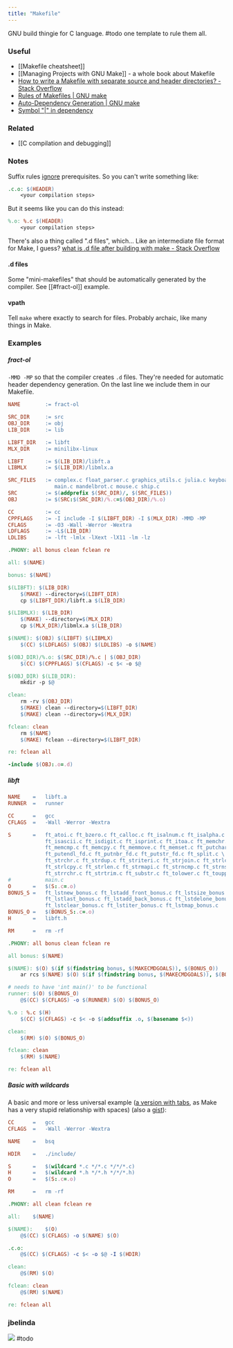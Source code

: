 ```yaml
---
title: "Makefile"
---
```


 
 GNU build thingie for C language. #todo one template to rule them all.
 
 ### Useful
 - [[Makefile cheatsheet]]
 - [[Managing Projects with GNU Make]] - a whole book about Makefile
 - [How to write a Makefile with separate source and header directories? - Stack Overflow](https://stackoverflow.com/questions/30573481/)
 - [Rules of Makefiles | GNU make](https://make.mad-scientist.net/papers/rules-of-makefiles)
 - [Auto-Dependency Generation | GNU make](https://make.mad-scientist.net/papers/advanced-auto-dependency-generation/)
 - [Symbol "|" in dependency](https://stackoverflow.com/questions/52821513/)

### Related
- [[C compilation and debugging]]
 
### Notes
Suffix rules [ignore](https://www.gnu.org/software/make/manual/html_node/Error-Messages.html) prerequisites. So you can't write something like:
```Makefile
.c.o: $(HEADER)
	<your compilation steps>
```
But it seems like you can do this instead:
```Makefile
%.o: %.c $(HEADER)
	<your compilation steps>
```
 
There's also a thing called ".d files", which... Like an intermediate file format for Make, I guess? [what is .d file after building with make - Stack Overflow](https://stackoverflow.com/questions/19114410/what-is-d-file-after-building-with-make)
#### .d files
Some "mini-makefiles" that should be automatically generated by the compiler. See [[#fract-ol]] example.

#### vpath
Tell `make` where exactly to search for files. Probably archaic, like many things in Make.
 
### Examples
##### fract-ol
`-MMD -MP` so that the compiler creates `.d` files. They're needed for automatic header dependency generation. On the last line we include them in our Makefile.
```Makefile
NAME		:= fract-ol

SRC_DIR		:= src
OBJ_DIR		:= obj
LIB_DIR		:= lib

LIBFT_DIR	:= libft
MLX_DIR		:= minilibx-linux

LIBFT		:= $(LIB_DIR)/libft.a
LIBMLX		:= $(LIB_DIR)/libmlx.a

SRC_FILES	:= complex.c float_parser.c graphics_utils.c julia.c keyboard.c \
               main.c mandelbrot.c mouse.c ship.c
SRC			:= $(addprefix $(SRC_DIR)/, $(SRC_FILES))
OBJ			:= $(SRC:$(SRC_DIR)/%.c=$(OBJ_DIR)/%.o)

CC			:= cc
CPPFLAGS	:= -I include -I $(LIBFT_DIR) -I $(MLX_DIR) -MMD -MP
CFLAGS		:= -O3 -Wall -Werror -Wextra
LDFLAGS		:= -L$(LIB_DIR)
LDLIBS		:= -lft -lmlx -lXext -lX11 -lm -lz

.PHONY:	all bonus clean fclean re

all: $(NAME)

bonus: $(NAME)

$(LIBFT): $(LIB_DIR)
	$(MAKE) --directory=$(LIBFT_DIR)
	cp $(LIBFT_DIR)/libft.a $(LIB_DIR)

$(LIBMLX): $(LIB_DIR)
	$(MAKE) --directory=$(MLX_DIR)
	cp $(MLX_DIR)/libmlx.a $(LIB_DIR)

$(NAME): $(OBJ) $(LIBFT) $(LIBMLX)
	$(CC) $(LDFLAGS) $(OBJ) $(LDLIBS) -o $(NAME)

$(OBJ_DIR)/%.o: $(SRC_DIR)/%.c | $(OBJ_DIR)
	$(CC) $(CPPFLAGS) $(CFLAGS) -c $< -o $@

$(OBJ_DIR) $(LIB_DIR):
	mkdir -p $@

clean:
	rm -rv $(OBJ_DIR)
	$(MAKE) clean --directory=$(LIBFT_DIR)
	$(MAKE) clean --directory=$(MLX_DIR)

fclean: clean
	rm $(NAME)
	$(MAKE) fclean --directory=$(LIBFT_DIR)

re: fclean all

-include $(OBJ:.o=.d)
```
##### libft
```Makefile
NAME	=	libft.a
RUNNER	=	runner

CC		=	gcc
CFLAGS	=	-Wall -Werror -Wextra

S		=	ft_atoi.c ft_bzero.c ft_calloc.c ft_isalnum.c ft_isalpha.c \
			ft_isascii.c ft_isdigit.c ft_isprint.c ft_itoa.c ft_memchr.c \
			ft_memcmp.c ft_memcpy.c ft_memmove.c ft_memset.c ft_putchar_fd.c \
			ft_putendl_fd.c ft_putnbr_fd.c ft_putstr_fd.c ft_split.c \
			ft_strchr.c ft_strdup.c ft_striteri.c ft_strjoin.c ft_strlcat.c \
			ft_strlcpy.c ft_strlen.c ft_strmapi.c ft_strncmp.c ft_strnstr.c \
			ft_strrchr.c ft_strtrim.c ft_substr.c ft_tolower.c ft_toupper.c \
# 			main.c
O		=	$(S:.c=.o)
BONUS_S	=	ft_lstnew_bonus.c ft_lstadd_front_bonus.c ft_lstsize_bonus.c \
			ft_lstlast_bonus.c ft_lstadd_back_bonus.c ft_lstdelone_bonus.c \
			ft_lstclear_bonus.c ft_lstiter_bonus.c ft_lstmap_bonus.c
BONUS_O	=	$(BONUS_S:.c=.o)
H		=	libft.h

RM		=	rm -rf

.PHONY:	all bonus clean fclean re

all bonus: $(NAME)

$(NAME): $(O) $(if $(findstring bonus, $(MAKECMDGOALS)), $(BONUS_O))
	ar rcs $(NAME) $(O) $(if $(findstring bonus, $(MAKECMDGOALS)), $(BONUS_O))

# needs to have 'int main()' to be functional
runner: $(O) $(BONUS_O)
	@$(CC) $(CFLAGS) -o $(RUNNER) $(O) $(BONUS_O)

%.o : %.c $(H)
	$(CC) $(CFLAGS) -c $< -o $(addsuffix .o, $(basename $<))

clean:
	$(RM) $(O) $(BONUS_O)

fclean: clean
	$(RM) $(NAME)

re: fclean all
```

##### Basic with wildcards
A basic and more or less universal example ([a version with tabs](https://pastebin.com/mXipJB9n), as Make has a very stupid relationship with spaces) (also a [gist](https://gist.github.com/demicuz/14f6a4e78776e12b82da4faccfd1473f)):
```Makefile
CC		=	gcc
CFLAGS	=	-Wall -Werror -Wextra

NAME	=	bsq

HDIR	=	./include/

S		=	$(wildcard *.c */*.c */*/*.c)
H		=	$(wildcard *.h */*.h */*/*.h)
O		=	$(S:.c=.o)

RM		=	rm -rf

.PHONY:	all clean fclean re

all:	$(NAME)

$(NAME):	$(O)
	@$(CC) $(CFLAGS) -o $(NAME) $(O)

.c.o:
	@$(CC) $(CFLAGS) -c $< -o $@ -I $(HDIR)

clean:
	@$(RM) $(O)

fclean:	clean
	@$(RM) $(NAME)

re:	fclean all
 ```

### jbelinda
![](https://i.imgur.com/xHqlmVK.png)
#todo
